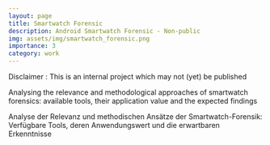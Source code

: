 ```yaml
---
layout: page
title: Smartwatch Forensic
description: Android Smartwatch Forensic - Non-public
img: assets/img/smartwatch_forensic.png
importance: 3
category: work
---
```


Disclaimer : This is an internal project which may not (yet) be published

Analysing the relevance and methodological approaches of smartwatch forensics: available tools, their application value and the expected findings

Analyse der Relevanz und methodischen Ansätze der Smartwatch-Forensik: Verfügbare Tools, deren Anwendungswert und die erwartbaren Erkenntnisse

